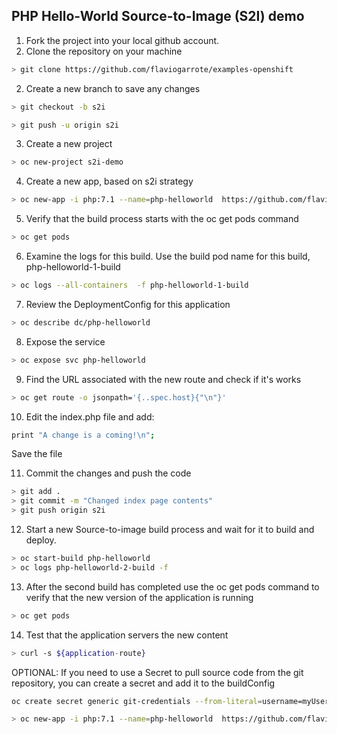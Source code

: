 ## PHP Hello-World Source-to-Image (S2I) demo


1. Fork the project into your local github account.
2. Clone the repository on your machine
```sh
> git clone https://github.com/flaviogarrote/examples-openshift
```
2. Create a new branch to save any changes
```sh
> git checkout -b s2i
```
```sh
> git push -u origin s2i
```
3. Create a new project

```sh
> oc new-project s2i-demo
```

4. Create a new app, based on s2i strategy

```sh
> oc new-app -i php:7.1 --name=php-helloworld  https://github.com/flaviogarrote/examples-openshift  --context-dir php-hello-world
```

5. Verify that the build process starts with the oc get pods command
```sh
> oc get pods
```

6. Examine the logs for this build. Use the build pod name for this build, php-helloworld-1-build
```sh
> oc logs --all-containers  -f php-helloworld-1-build
```

7. Review the DeploymentConfig for this application
```sh
> oc describe dc/php-helloworld
```

8. Expose the service
```sh
> oc expose svc php-helloworld
```

9. Find the URL associated with the new route and check if it's works

```sh
> oc get route -o jsonpath='{..spec.host}{"\n"}'
```
10. Edit the index.php file and add:

```sh
print "A change is a coming!\n";
```
Save the file

11. Commit the changes and push the code
```sh
> git add .
> git commit -m "Changed index page contents"
> git push origin s2i
```

12. Start a new Source-to-image build process and wait for it to build and deploy.
```sh
> oc start-build php-helloworld
> oc logs php-helloworld-2-build -f
```
13. After the second build has completed use the oc get pods command to verify that the new version of the application is running
```sh
> oc get pods
```

14. Test that the application servers the new content
```sh
> curl -s ${application-route}
```


OPTIONAL: If you need to use a Secret to pull source code from the git repository, you can create a secret and add it to the buildConfig

```sh
oc create secret generic git-credentials --from-literal=username=myUserName --from-literal=password=myPassword
```
```sh
> oc new-app -i php:7.1 --name=php-helloworld  https://github.com/flaviogarrote/examples-openshift  --context-dir php-helloworld --source-secret=git-credentials
```
